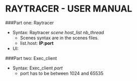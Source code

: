 RAYTRACER - USER MANUAL
=========

###Part one: Raytracer

- Syntax: Raytracer  *scene*  *host_list*  *nb_thread*
  - Scenes syntax are in the scenes files.
  - list.host: **IP:port**
- UI:

###Part two: Exec_client

- Syntax: Exec_client *port*
    - port has to be between 1024 and 65535
  
